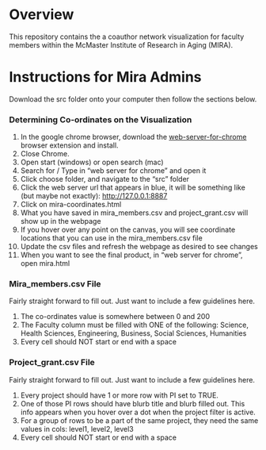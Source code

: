 # Overview

This repository contains the a coauthor network visualization for faculty members within the McMaster Institute of Research in Aging (MIRA).


# Instructions for Mira Admins
Download the src folder onto your computer then follow the sections below.

### Determining Co-ordinates on the Visualization
1.	In the google chrome browser, download the [web-server-for-chrome](https://chrome.google.com/webstore/detail/web-server-for-chrome/ofhbbkphhbklhfoeikjpcbhemlocgigb?hl=en) browser extension and install.
2.	Close Chrome.
3.	Open start (windows) or open search (mac)
4.	Search for / Type in “web server for chrome” and open it
5.	Click choose folder, and navigate to the “src” folder
6.	Click the web server url that appears in blue, it will be something like (but maybe not exactly): http://127.0.0.1:8887
7.	Click on mira-coordinates.html
8.	What you have saved in mira_members.csv and project_grant.csv will show up in the webpage
9.	If you hover over any point on the canvas, you will see coordinate locations that you can use in the mira_members.csv file
10.	Update the csv files and refresh the webpage as desired to see changes
11.	When you want to see the final product, in “web server for chrome”, open mira.html

### Mira_members.csv File
Fairly straight forward to fill out. Just want to include a few guidelines here.
1.	The co-ordinates value is somewhere between 0 and 200
2.	The Faculty column must be filled with ONE of the following: Science, Health Sciences, Engineering, Business, Social Sciences, Humanities
3.  Every cell should NOT start or end with a space

### Project_grant.csv File
Fairly straight forward to fill out. Just want to include a few guidelines here.
1. Every project should have 1 or more row with PI set to TRUE.
2. One of those PI rows should have blurb title and blurb filled out. This info appears when you hover over a dot when the project filter is active.
3. For a group of rows to be a part of the same project, they need the same values in cols: level1, level2, level3
4. Every cell should NOT start or end with a space
